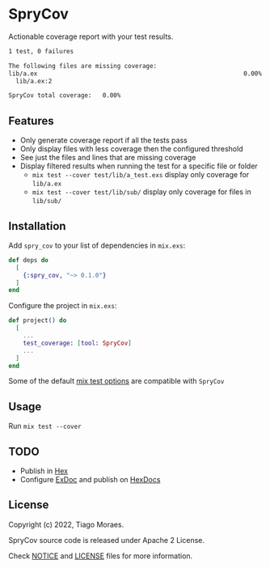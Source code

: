 # SpryCov

Actionable coverage report with your test results.

```sh
1 test, 0 failures

The following files are missing coverage:
lib/a.ex                                                         0.00% < 100.00% A
  lib/a.ex:2

SpryCov total coverage:   0.00%
```

## Features

- Only generate coverage report if all the tests pass
- Only display files with less coverage then the configured threshold
- See just the files and lines that are missing coverage
- Display filtered results when running the test for a specific file or folder
  - `mix test --cover test/lib/a_test.exs` display only coverage for `lib/a.ex`
  - `mix test --cover test/lib/sub/` display only coverage for files in `lib/sub/`

## Installation

Add `spry_cov` to your list of dependencies in `mix.exs`:

```elixir
def deps do
  [
    {:spry_cov, "~> 0.1.0"}
  ]
end
```

Configure the project in `mix.exs`:

```elixir
def project() do
  [
    ...
    test_coverage: [tool: SpryCov]
    ...
  ]
end
```

Some of the default [mix test options](https://hexdocs.pm/mix/Mix.Tasks.Test.html#module-coverage) are compatible with `SpryCov`

## Usage

Run `mix test --cover`

## TODO

- Publish in [Hex](https://hex.pm/docs/publish)
- Configure [ExDoc](https://github.com/elixir-lang/ex_doc#using-exdoc-with-mix) and publish on [HexDocs](https://hexdocs.pm)

## License

Copyright (c) 2022, Tiago Moraes.

SpryCov source code is released under Apache 2 License.

Check [NOTICE](NOTICE) and [LICENSE](LICENSE) files for more information.
